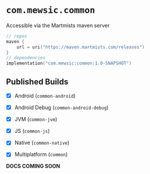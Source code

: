 # `com.mewsic.common`

Accessible via the Martmists maven server 
```kt
// repos
maven {
    url = uri("https://maven.martmists.com/releases")
}
// dependencies
implementation("com.mewsic:common:1.0-SNAPSHOT")
```

## Published Builds
- [x] Android (`common-android`)
- [x] Android Debug (`common-android-debug`)
- [x] JVM (`common-jvm`)
- [x] JS (`common-js`)
- [x] Native (`common-native`)
- [x] Multiplatform (`common`) 




**DOCS COMING SOON**
